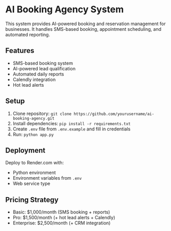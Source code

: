 # AI Booking Agency System

This system provides AI-powered booking and reservation management for businesses. It handles SMS-based booking, appointment scheduling, and automated reporting.

## Features
- SMS-based booking system
- AI-powered lead qualification
- Automated daily reports
- Calendly integration
- Hot lead alerts

## Setup
1. Clone repository: `git clone https://github.com/yourusername/ai-booking-agency.git`
2. Install dependencies: `pip install -r requirements.txt`
3. Create `.env` file from `.env.example` and fill in credentials
4. Run: `python app.py`

## Deployment
Deploy to Render.com with:
- Python environment
- Environment variables from `.env`
- Web service type

## Pricing Strategy
- Basic: $1,000/month (SMS booking + reports)
- Pro: $1,500/month (+ hot lead alerts + Calendly)
- Enterprise: $2,500/month (+ CRM integration)
